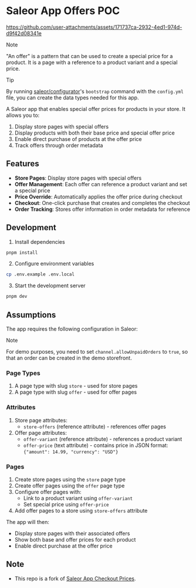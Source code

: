 # Saleor App Offers POC

https://github.com/user-attachments/assets/171737ca-2932-4ed1-974d-d9f42d08341e

> [!NOTE]
> "An offer" is a pattern that can be used to create a special price for a product. It is a page with a reference to a product variant and a special price.

> [!TIP]
> By running [saleor/configurator](https://github.com/saleor/configurator)'s `bootstrap` command with the `config.yml` file, you can create the data types needed for this app.

A Saleor app that enables special offer prices for products in your store. It allows you to:

1. Display store pages with special offers
2. Display products with both their base price and special offer price
3. Enable direct purchase of products at the offer price
4. Track offers through order metadata

## Features

- **Store Pages**: Display store pages with special offers
- **Offer Management**: Each offer can reference a product variant and set a special price
- **Price Override**: Automatically applies the offer price during checkout
- **Checkout**: One-click purchase that creates and completes the checkout
- **Order Tracking**: Stores offer information in order metadata for reference

## Development

1. Install dependencies

```bash
pnpm install
```

2. Configure environment variables

```bash
cp .env.example .env.local
```

3. Start the development server

```bash
pnpm dev
```

## Assumptions

The app requires the following configuration in Saleor:

> [!NOTE]
> For demo purposes, you need to set `channel.allowUnpaidOrders` to `true`, so that an order can be created in the demo storefront.

### Page Types

1. A page type with slug `store` - used for store pages
2. A page type with slug `offer` - used for offer pages

### Attributes

1. Store page attributes:
   - `store-offers` (reference attribute) - references offer pages
2. Offer page attributes:
   - `offer-variant` (reference attribute) - references a product variant
   - `offer-price` (text attribute) - contains price in JSON format: `{"amount": 14.99, "currency": "USD"}`

### Pages

1. Create store pages using the `store` page type
2. Create offer pages using the `offer` page type
3. Configure offer pages with:
   - Link to a product variant using `offer-variant`
   - Set special price using `offer-price`
4. Add offer pages to a store using `store-offers` attribute

The app will then:

- Display store pages with their associated offers
- Show both base and offer prices for each product
- Enable direct purchase at the offer price

## Note

- This repo is a fork of [Saleor App Checkout Prices](https://github.com/saleor/saleor-app-checkout-prices).
